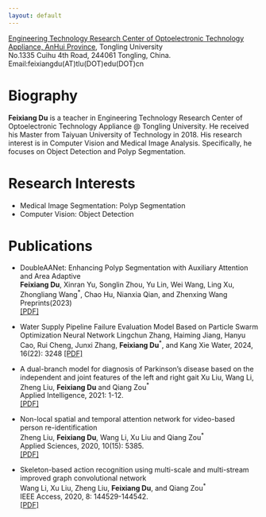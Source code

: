 ```yaml
---
layout: default
---
```

[Engineering Technology Research Center of Optoelectronic Technology Appliance, AnHui Province](https://gdzzx.tlu.edu.cn/), Tongling University  
No.1335 Cuihu 4th Road, 244061 Tongling, China.    
Email:feixiangdu(AT)tlu(DOT)edu(DOT)cn

# Biography

**Feixiang Du** is a teacher in Engineering Technology Research Center of Optoelectronic Technology Appliance @ Tongling University. He received his Master from Taiyuan University of Technology in 2018. His research interest is in Computer Vision and Medical Image Analysis. Specifically, he focuses on Object Detection and Polyp Segmentation.

# Research Interests

* Medical Image Segmentation: Polyp Segmentation
* Computer Vision: Object Detection

# Publications

* DoubleAANet: Enhancing Polyp Segmentation with Auxiliary Attention and Area Adaptive  
**Feixiang Du**, Xinran Yu, Songlin Zhou, Yu Lin, Wei Wang, Ling Xu, Zhongliang Wang<sup>*</sup>, Chao Hu, Nianxia Qian, and Zhenxing Wang
  Preprints(2023)   
  [[PDF]](https://www.preprints.org/manuscript/202309.1326/v1)

* Water Supply Pipeline Failure Evaluation Model Based on Particle Swarm Optimization Neural Network
  Lingchun Zhang, Haiming Jiang, Hanyu Cao, Rui Cheng, Junxi Zhang, **Feixiang Du**<sup>*</sup>, and Kang Xie
  Water, 2024, 16(22): 3248
  [[PDF]](https://www.mdpi.com/2073-4441/16/22/3248)

* A dual-branch model for diagnosis of Parkinson’s disease based on the independent and joint features of the left and right gait
  Xu Liu, Wang Li, Zheng Liu, **Feixiang Du** and Qiang Zou<sup>*</sup>  
  Applied Intelligence, 2021: 1-12.  
  [[PDF]](https://link.springer.com/article/10.1007/s10489-020-02182-5)

* Non-local spatial and temporal attention network for video-based person re-identification  
  Zheng Liu, **Feixiang Du**, Wang Li, Xu Liu and Qiang Zou<sup>*</sup>  
  Applied Sciences, 2020, 10(15): 5385.  
  [[PDF]](https://www.mdpi.com/2076-3417/10/15/5385)

* Skeleton-based action recognition using multi-scale and multi-stream improved graph convolutional network    
  Wang Li, Xu Liu, Zheng Liu, **Feixiang Du**, and Qiang Zou<sup>*</sup>  
  IEEE Access, 2020, 8: 144529-144542.  
  [[PDF]](https://ieeexplore.ieee.org/abstract/document/9159664)






